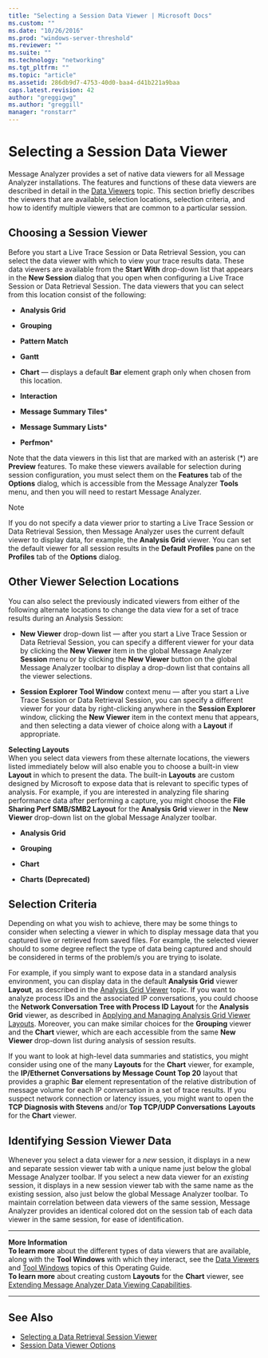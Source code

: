 ```yaml
---
title: "Selecting a Session Data Viewer | Microsoft Docs"
ms.custom: ""
ms.date: "10/26/2016"
ms.prod: "windows-server-threshold"
ms.reviewer: ""
ms.suite: ""
ms.technology: "networking"
ms.tgt_pltfrm: ""
ms.topic: "article"
ms.assetid: 286db9d7-4753-40d0-baa4-d41b221a9baa
caps.latest.revision: 42
author: "greggigwg"
ms.author: "greggill"
manager: "ronstarr"
---
```


# Selecting a Session Data Viewer

Message Analyzer provides a set of native data viewers for all Message Analyzer installations. The features and functions of these data viewers are described in detail in the [Data Viewers](data-viewers.md) topic. This section  briefly describes the viewers that are available, selection locations, selection criteria, and how to identify multiple viewers that are common to a particular session.  
  
## Choosing a Session Viewer  

 Before you start a Live Trace Session or Data Retrieval Session, you can select the data viewer with which to view your trace results data. These data viewers are available from the **Start With** drop-down list that appears in the **New Session** dialog that you open when configuring a Live Trace Session or Data Retrieval Session. The data viewers that you can select from this location consist of the following:  
  
-   **Analysis Grid**  
  
-   **Grouping**  
  
-   **Pattern Match**  
  
-   **Gantt**  
  
-   **Chart** — displays a default **Bar** element graph only when chosen from this location.  
  
-   **Interaction**  
  
-   **Message Summary Tiles***  
  
-   **Message Summary Lists***  
  
-   **Perfmon***  
  
 Note that the data viewers in this list that are marked with an asterisk (\*) are **Preview** features. To make these viewers available for selection during session configuration, you must select them on the **Features** tab of the **Options** dialog, which is accessible from the Message Analyzer **Tools** menu, and then you will need to restart Message Analyzer.  
  
> [!NOTE]
>  If you do not specify a data viewer prior to starting a Live Trace Session or Data Retrieval Session, then Message Analyzer uses the current default viewer to display data, for example, the **Analysis Grid** viewer. You can set the default viewer for all session results in the **Default Profiles** pane on the **Profiles** tab of the **Options** dialog.  
  
## Other Viewer Selection Locations  

 You can also select the previously indicated viewers from either of the following alternate locations to change the data view for a set of trace results during an Analysis Session:  
  
-   **New Viewer** drop-down list — after you start a Live Trace Session or Data Retrieval Session, you can specify a different viewer for your data by clicking the **New Viewer** item in the global Message Analyzer **Session** menu or by clicking the **New Viewer** button on the global Message Analyzer toolbar to display a drop-down list that contains all the viewer selections.  
  
-   **Session Explorer** **Tool Window** context menu — after you start a Live Trace Session or Data Retrieval Session, you can specify a different viewer for your data by right-clicking anywhere in the **Session Explorer** window, clicking the **New Viewer** item in the context menu that appears, and then selecting a data viewer of choice along with a **Layout** if appropriate.  
  
 **Selecting Layouts**   
When you select data viewers from these alternate locations, the viewers listed immediately below will also enable you to choose a built-in view **Layout** in which to present the data. The built-in **Layouts** are custom designed by Microsoft to expose data that is relevant to specific types of analysis. For example, if you are interested in analyzing file sharing performance data after performing a capture, you might choose the **File Sharing Perf SMB/SMB2 Layout** for the **Analysis Grid** viewer in the **New Viewer** drop-down list on the global Message Analyzer toolbar.  
  
-   **Analysis Grid**  
  
-   **Grouping**  
  
-   **Chart**  
  
-   **Charts (Deprecated)**  
  
## Selection Criteria  

 Depending on what you wish to achieve, there may be some things to consider when selecting a viewer in which to display message data that you captured live or retrieved from saved files. For example, the selected viewer should to some degree reflect the type of data being captured and should be considered in terms of the problem/s you are trying to isolate.  
  
 For example, if you simply want to expose data in a standard analysis environment, you can display data in the default **Analysis Grid** viewer **Layout**, as described in the [Analysis Grid Viewer](analysis-grid-viewer.md) topic. If you want to analyze process IDs and the associated IP conversations, you could choose the **Network Conversation Tree with Process ID** **Layout** for the **Analysis Grid** viewer, as described in [Applying and Managing Analysis Grid Viewer Layouts](applying-and-managing-analysis-grid-viewer-layouts.md). Moreover, you can make similar choices for the **Grouping** viewer and the **Chart** viewer, which are each accessible from the same **New Viewer** drop-down list during analysis of session results.  
  
 If you want to look at high-level data summaries and statistics, you might consider using one of the many **Layouts** for the **Chart** viewer, for example, the **IP/Ethernet Conversations by Message Count Top 20** layout that provides a graphic **Bar** element representation of the relative distribution of message volume for each IP conversation in  a set of trace results. If you suspect network connection or latency issues, you might want to open the **TCP Diagnosis with Stevens** and/or **Top TCP/UDP Conversations** **Layouts** for the **Chart** viewer.  
  
## Identifying Session Viewer Data  

 Whenever you select a data viewer for a *new* session, it displays in a new and separate session viewer tab with a unique name just below the global Message Analyzer toolbar. If you select a new data viewer for an *existing* session, it displays in a new session viewer tab with the same name as the existing session, also just below the global Message Analyzer toolbar. To maintain correlation between data viewers of the same session, Message Analyzer provides an identical colored dot on the session tab of each data viewer in the same session, for ease of identification.  
  
---  
  
 **More Information**   
 **To learn more** about the different types of data viewers that are available, along with the **Tool Windows** with which they interact, see the [Data Viewers](data-viewers.md) and [Tool Windows](tool-windows.md) topics of this Operating Guide.  
**To learn more** about creating custom **Layouts** for the **Chart** viewer, see [Extending Message Analyzer Data Viewing Capabilities](extending-message-analyzer-data-viewing-capabilities.md).  

---  
  
## See Also  

- [Selecting a Data Retrieval Session Viewer](selecting-a-data-retrieval-session-viewer.md)   
- [Session Data Viewer Options](session-data-viewer-options.md)